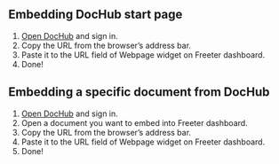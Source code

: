 ## Embedding DocHub start page

1. <a href="{{ curItem.homeUrl|e }}" target="_blank">Open DocHub</a> and sign in.
2. Copy the URL from the browser’s address bar.
3. Paste it to the URL field of Webpage widget on Freeter dashboard.
4. Done!

## Embedding a specific document from DocHub

1. <a href="{{ curItem.homeUrl|e }}" target="_blank">Open DocHub</a> and sign in.
2. Open a document you want to embed into Freeter dashboard.
3. Copy the URL from the browser’s address bar.
4. Paste it to the URL field of Webpage widget on Freeter dashboard.
5. Done!
